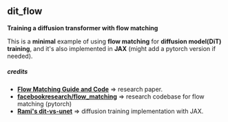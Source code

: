 ## dit_flow
**Training a diffusion transformer with flow matching**

This is a **minimal** example of using **flow matching** for **diffusion model(DiT) training**, 
and it's also implemented in **JAX** (might add a pytorch version if needed).

##### credits
* [**Flow Matching Guide and Code**](https://arxiv.org/abs/2412.06264) => research paper.
* [**facebookresearch/flow_matching**](https://github.com/facebookresearch/flow_matching) => research codebase for flow matching (pytorch)
* [**Rami's dit-vs-unet**](https://github.com/SonicCodes/dit-vs-unet) => diffusion training implementation with JAX.